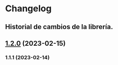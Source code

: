 # Changelog

## Historial de cambios de la librería.
## [1.2.0](https://gitlab.falabella.tech/sodimac-corp/cdc-pim/custom-libraries/secretmanager/compare/v1.1.1...v1.2.0) (2023-02-15)

### 1.1.1 (2023-02-14)
